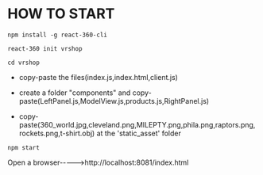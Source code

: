 # HOW TO START

``` 
npm install -g react-360-cli

react-360 init vrshop

cd vrshop 

```

* copy-paste the files(index.js,index.html,client.js)

* create a folder "components" and copy-paste(LeftPanel.js,ModelView.js,products.js,RightPanel.js)

* copy-paste(360_world.jpg,cleveland.png,MILEPTY.png,phila.png,raptors.png,rockets.png,t-shirt.obj) at the 'static_asset' folder
```
npm start
```
Open a browser----->http://localhost:8081/index.html
